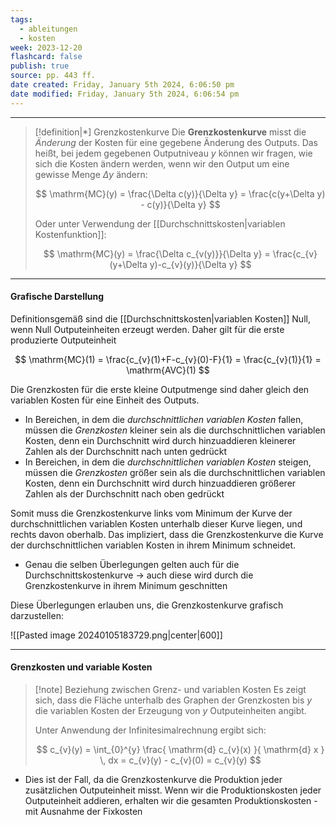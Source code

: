 ```yaml
---
tags:
  - ableitungen
  - kosten
week: 2023-12-20
flashcard: false
publish: true
source: pp. 443 ff.
date created: Friday, January 5th 2024, 6:06:50 pm
date modified: Friday, January 5th 2024, 6:06:54 pm
---
```

***

> [!definition|*] Grenzkostenkurve
> Die **Grenzkostenkurve** misst die *Änderung* der Kosten für eine gegebene Änderung des Outputs. Das heißt, bei jedem gegebenen Outputniveau $y$ können wir fragen, wie sich die Kosten ändern werden, wenn wir den Output um eine gewisse Menge $\Delta y$ ändern:
> 
> $$
> \mathrm{MC}(y) = \frac{\Delta c(y)}{\Delta y} = \frac{c(y+\Delta y) - c(y)}{\Delta y}
> $$
> 
> Oder unter Verwendung der [[Durchschnittskosten|variablen Kostenfunktion]]:
> 
> $$
> \mathrm{MC}(y) = \frac{\Delta c_{v(y)}}{\Delta y} = \frac{c_{v}(y+\Delta y)-c_{v}(y)}{\Delta y}
> $$

***
#### Grafische Darstellung

Definitionsgemäß sind die [[Durchschnittskosten|variablen Kosten]] Null, wenn Null Outputeinheiten erzeugt werden. Daher gilt für die erste produzierte Outputeinheit

$$
\mathrm{MC}(1) = \frac{c_{v}(1)+F-c_{v}(0)-F}{1} = \frac{c_{v}(1)}{1} = \mathrm{AVC}(1)
$$

Die Grenzkosten für die erste kleine Outputmenge sind daher gleich den variablen Kosten für eine Einheit des Outputs.

- In Bereichen, in dem die *durchschnittlichen variablen Kosten* fallen, müssen die *Grenzkosten* kleiner sein als die durchschnittlichen variablen Kosten, denn ein Durchschnitt wird durch hinzuaddieren kleinerer Zahlen als der Durchschnitt nach unten gedrückt
- In Bereichen, in dem die *durchschnittlichen variablen Kosten* steigen, müssen die *Grenzkosten* größer sein als die durchschnittlichen variablen Kosten, denn ein Durchschnitt wird durch hinzuaddieren größerer Zahlen als der Durchschnitt nach oben gedrückt

Somit muss die Grenzkostenkurve links vom Minimum der Kurve der durchschnittlichen variablen Kosten unterhalb dieser Kurve liegen, und rechts davon oberhalb. Das impliziert, dass die Grenzkostenkurve die Kurve der durchschnittlichen variablen Kosten in ihrem Minimum schneidet.

- Genau die selben Überlegungen gelten auch für die Durchschnittskostenkurve $\longrightarrow$ auch diese wird durch die Grenzkostenkurve in ihrem Minimum geschnitten

Diese Überlegungen erlauben uns, die Grenzkostenkurve grafisch darzustellen:

![[Pasted image 20240105183729.png|center|600]]

***
#### Grenzkosten und variable Kosten

> [!note] Beziehung zwischen Grenz- und variablen Kosten 
> Es zeigt sich, dass die Fläche unterhalb des Graphen der Grenzkosten bis $y$ die variablen Kosten der Erzeugung von $y$ Outputeinheiten angibt.
> 
> Unter Anwendung der Infinitesimalrechnung ergibt sich:
> 
> $$
> c_{v}(y) = \int_{0}^{y} \frac{ \mathrm{d} c_{v}(x) }{ \mathrm{d} x } \, dx = c_{v}(y) - c_{v}(0) = c_{v}(y)
> $$

- Dies ist der Fall, da die Grenzkostenkurve die Produktion jeder zusätzlichen Outputeinheit misst. Wenn wir die Produktionskosten jeder Outputeinheit addieren, erhalten wir die gesamten Produktionskosten - mit Ausnahme der Fixkosten
